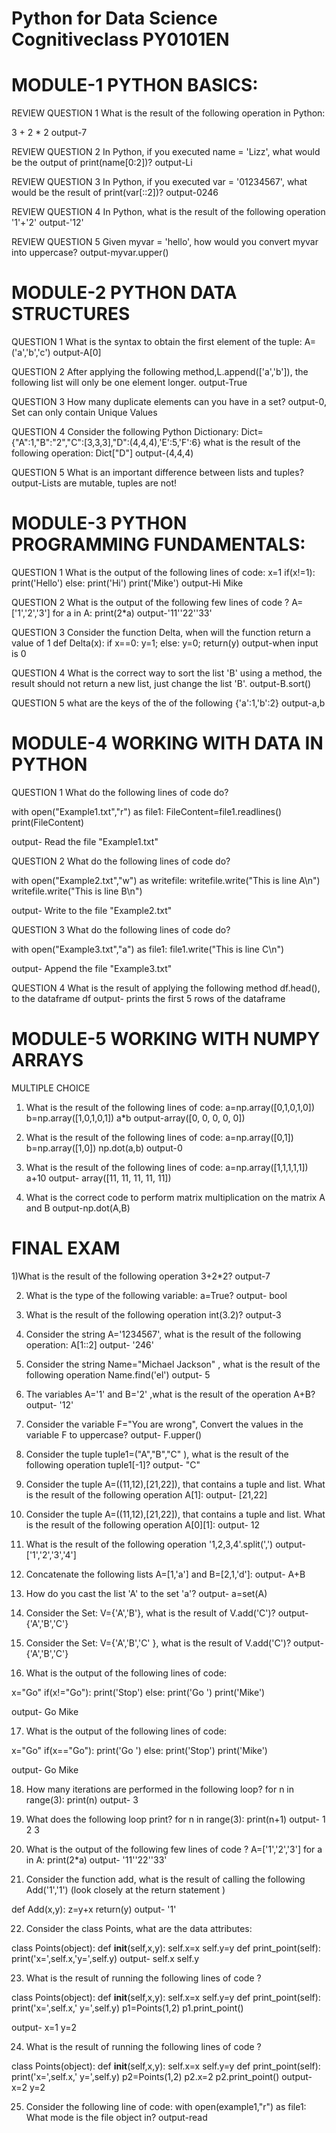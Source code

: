 # Python for Data Science Cognitiveclass PY0101EN
# MODULE-1 PYTHON BASICS:
REVIEW QUESTION 1 
What is the result of the following operation in Python:

3 + 2 * 2
output-7

REVIEW QUESTION 2 
In Python, if you executed name = 'Lizz', what would be the output of print(name[0:2])?
output-Li

REVIEW QUESTION 3 
In Python, if you executed var = '01234567', what would be the result of print(var[::2])?
output-0246

REVIEW QUESTION 4 
In Python, what is the result of the following operation '1'+'2'
output-'12'

REVIEW QUESTION 5 
Given myvar = 'hello', how would you convert myvar into uppercase?
output-myvar.upper()

# MODULE-2 PYTHON DATA STRUCTURES
QUESTION 1
What is the syntax to obtain the first element of the tuple:
A=('a','b','c')
output-A[0]

QUESTION 2 
After applying the following method,L.append(['a','b']), the following list will only be one element longer.
output-True

QUESTION 3 
How many duplicate elements can you have in a set?
output-0, Set can only contain Unique Values

QUESTION 4 
Consider the following Python Dictionary:
Dict={"A":1,"B":"2","C":[3,3,3],"D":(4,4,4),'E':5,'F':6}
what is the result of the following operation: Dict["D"]
output-(4,4,4)

QUESTION 5 
What is an important difference between lists and tuples?
output-Lists are mutable, tuples are not!

# MODULE-3 PYTHON PROGRAMMING FUNDAMENTALS:
QUESTION 1 
What is the output of the following lines of code:
x=1
if(x!=1):
    print('Hello')
else:
    print('Hi')
print('Mike')
output-Hi Mike

QUESTION 2 
What is the output of the following few lines of code ?
A=['1','2','3']
for a in A:
    print(2*a)
output-'11''22''33'

QUESTION 3 
Consider the function Delta, when will the function return a value of 1
def Delta(x):
if x==0:
    y=1;
else:
    y=0;
return(y)
output-when input is 0

QUESTION 4 
What is the correct way to sort the list 'B' using a method, the result should not return a new list, just change the list 'B'.
output-B.sort()

QUESTION 5 
what are the keys of the of the following {'a':1,'b':2}
output-a,b
# MODULE-4 WORKING WITH DATA IN PYTHON
QUESTION 1 
What do the following lines of code do?

with open("Example1.txt","r") as file1:
    FileContent=file1.readlines()
    print(FileContent)

 output- Read the file "Example1.txt"
 
 QUESTION 2 
What do the following lines of code do?

with open("Example2.txt","w") as writefile:
    writefile.write("This is line A\n")
    writefile.write("This is line B\n")

output- Write to the file "Example2.txt"

QUESTION 3 
What do the following lines of code do?

with open("Example3.txt","a") as file1:
    file1.write("This is line C\n")
   
output- Append the file "Example3.txt" 

QUESTION 4 
What is the result of applying the following method df.head(), to the dataframe df
output-  prints the first 5 rows of the dataframe
# MODULE-5 WORKING WITH NUMPY ARRAYS
MULTIPLE CHOICE
1. What is the result of the following lines of code:
a=np.array([0,1,0,1,0])
b=np.array([1,0,1,0,1])
a*b
output-array([0, 0, 0, 0, 0])

2. What is the result of the following lines of code:
a=np.array([0,1])
b=np.array([1,0])
np.dot(a,b)
output-0

3. What is the result of the following lines of code:
a=np.array([1,1,1,1,1])
a+10
output- array([11, 11, 11, 11, 11])

4. What is the correct code to perform matrix multiplication on the matrix A and B
 output-np.dot(A,B)
# FINAL EXAM
1)What is the result of the following operation 3+2*2?
output-7

2) What is the type of the following variable: a=True?
output- bool

3) What is the result of the following operation int(3.2)?
output-3

4) Consider the string A='1234567', what is the result of the following operation: A[1::2]
output- '246'

5) Consider the string Name="Michael Jackson" , what is the result of the following operation Name.find('el')
output- 5

6) The variables A='1' and B='2' ,what is the result of the operation A+B?
output- '12'

7) Consider the variable F="You are wrong", Convert the values in the variable F to uppercase?
output- F.upper()

8) Consider the tuple tuple1=("A","B","C" ), what is the result of the following operation tuple1[-1]?
output- "C"

9) Consider the tuple A=((11,12),[21,22]), that contains a tuple and list. What is the result of the following operation A[1]:
output- [21,22]

10) Consider the tuple A=((11,12),[21,22]), that contains a tuple and list. What is the result of the following operation A[0][1]:
output- 12

11) What is the result of the following operation '1,2,3,4'.split(',')
output-  ['1','2','3','4'] 

12) Concatenate the following lists A=[1,'a'] and B=[2,1,'d']:
output- A+B

13) How do you cast the list 'A' to the set 'a'?
output- a=set(A)

14) Consider the Set: V={'A','B'}, what is the result of V.add('C')?
output- {'A','B','C'}

15) Consider the Set: V={'A','B','C' }, what is the result of V.add('C')?
output- {'A','B','C'}

16) What is the output of the following lines of code:

x="Go"
if(x!="Go"):
    print('Stop')
else:
    print('Go ')
print('Mike')

 output- Go Mike 
 
17) What is the output of the following lines of code:

x="Go"
if(x=="Go"):
    print('Go ')
else:
    print('Stop')
print('Mike')

 output- Go Mike 
 
18) How many iterations are performed in the following loop?
for n in range(3):
    print(n)
output- 3

19) What does the following loop print?
for n in range(3):
    print(n+1)
output- 1 2 3

20) What is the output of the following few lines of code ?
A=['1','2','3']
for a in A:
    print(2*a)
output- '11''22''33'

21) Consider the function add, what is the result of calling the following Add('1','1') (look closely at the return statement )

def Add(x,y):
    z=y+x
    return(y)
output- '1'

22) Consider the class Points, what are the data attributes:

class Points(object):
    def __init__(self,x,y):
        self.x=x
        self.y=y
    def print_point(self):
        print('x=',self.x,'y=',self.y)
output-  self.x self.y 

23) What is the result of running the following lines of code ?

class Points(object):
    def __init__(self,x,y):
        self.x=x
        self.y=y
    def print_point(self):
        print('x=',self.x,' y=',self.y)
p1=Points(1,2)
p1.print_point()

output-  x=1 y=2

24) What is the result of running the following lines of code ?

class Points(object):
    def __init__(self,x,y):
        self.x=x
        self.y=y
    def print_point(self):
        print('x=',self.x,' y=',self.y)
p2=Points(1,2)
p2.x=2
p2.print_point()
output- x=2 y=2 

25) Consider the following line of code: with open(example1,"r") as file1:
What mode is the file object in?
output-read